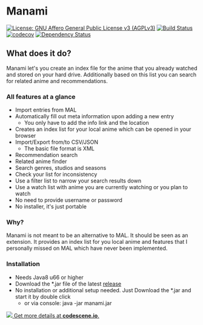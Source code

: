 # Manami

[![License: GNU Affero General Public License v3 (AGPLv3)](https://img.shields.io/badge/license-AGPLv3-blue.svg)](http://www.gnu.org/licenses/agpl-3.0.de.html) [![Build Status](https://travis-ci.org/manami-project/manami.svg?branch=development)](https://travis-ci.org/manami-project/manami) [![codecov](https://codecov.io/gh/manami-project/manami/branch/development/graph/badge.svg)](https://codecov.io/gh/manami-project/manami/branch/development) [![Dependency Status](https://www.versioneye.com/user/projects/57d4f9e3c07f2e0044bd6040/badge.svg)](https://www.versioneye.com/user/projects/57d4f9e3c07f2e0044bd6040)

## What does it do?
Manami let's you create an index file for the anime that you already watched and stored on your hard drive. Additionally based on this list you can search for related anime and recommendations.

### All features at a glance
* Import entries from MAL
* Automatically fill out meta information upon adding a new entry
    * You only have to add the info link and the location
* Creates an index list for your local anime which can be opened in your browser
* Import/Export from/to CSV/JSON
    * The basic file format is XML
* Recommendation search
* Related anime finder
* Search genres, studios and seasons
* Check your list for inconsistency
* Use a filter list to narrow your search results down
* Use a watch list with anime you are currently watching or you plan to watch
* No need to provide username or password
* No installer, it's just portable

### Why?
Manami is not meant to be an alternative to MAL. It should be seen as an extension. It provides an index list for you local anime and features that I personally missed on MAL which have never been implemented.

### Installation
* Needs Java8 u66 or higher
* Download the *.jar file of the latest [release](https://github.com/manami-project/manami/releases) 
* No installation or additional setup needed. Just Download the *.jar and start it by double click
    * or via console: java -jar manami.jar



[![](http://codescene.io/projects/2088/status.svg) Get more details at **codescene.io**.](http://codescene.io/projects/2088/jobs/latest-successful/results)

